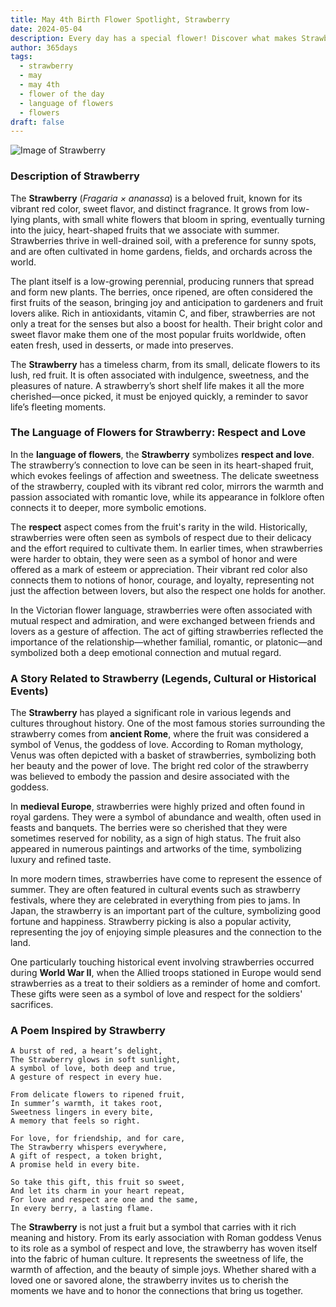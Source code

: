 ```yaml
---
title: May 4th Birth Flower Spotlight, Strawberry
date: 2024-05-04
description: Every day has a special flower! Discover what makes Strawberry unique as today’s birth flower and its symbolic meaning.
author: 365days
tags:
  - strawberry
  - may
  - may 4th
  - flower of the day
  - language of flowers
  - flowers
draft: false
---
```


![Image of Strawberry](https://cdn.pixabay.com/photo/2016/06/20/00/40/strawberries-1467902_1280.jpg#center)


### Description of Strawberry

The **Strawberry** (_Fragaria × ananassa_) is a beloved fruit, known for its vibrant red color, sweet flavor, and distinct fragrance. It grows from low-lying plants, with small white flowers that bloom in spring, eventually turning into the juicy, heart-shaped fruits that we associate with summer. Strawberries thrive in well-drained soil, with a preference for sunny spots, and are often cultivated in home gardens, fields, and orchards across the world.

The plant itself is a low-growing perennial, producing runners that spread and form new plants. The berries, once ripened, are often considered the first fruits of the season, bringing joy and anticipation to gardeners and fruit lovers alike. Rich in antioxidants, vitamin C, and fiber, strawberries are not only a treat for the senses but also a boost for health. Their bright color and sweet flavor make them one of the most popular fruits worldwide, often eaten fresh, used in desserts, or made into preserves.

The **Strawberry** has a timeless charm, from its small, delicate flowers to its lush, red fruit. It is often associated with indulgence, sweetness, and the pleasures of nature. A strawberry’s short shelf life makes it all the more cherished—once picked, it must be enjoyed quickly, a reminder to savor life’s fleeting moments.

### The Language of Flowers for Strawberry: Respect and Love

In the **language of flowers**, the **Strawberry** symbolizes **respect and love**. The strawberry’s connection to love can be seen in its heart-shaped fruit, which evokes feelings of affection and sweetness. The delicate sweetness of the strawberry, coupled with its vibrant red color, mirrors the warmth and passion associated with romantic love, while its appearance in folklore often connects it to deeper, more symbolic emotions.

The **respect** aspect comes from the fruit's rarity in the wild. Historically, strawberries were often seen as symbols of respect due to their delicacy and the effort required to cultivate them. In earlier times, when strawberries were harder to obtain, they were seen as a symbol of honor and were offered as a mark of esteem or appreciation. Their vibrant red color also connects them to notions of honor, courage, and loyalty, representing not just the affection between lovers, but also the respect one holds for another.

In the Victorian flower language, strawberries were often associated with mutual respect and admiration, and were exchanged between friends and lovers as a gesture of affection. The act of gifting strawberries reflected the importance of the relationship—whether familial, romantic, or platonic—and symbolized both a deep emotional connection and mutual regard.

### A Story Related to Strawberry (Legends, Cultural or Historical Events)

The **Strawberry** has played a significant role in various legends and cultures throughout history. One of the most famous stories surrounding the strawberry comes from **ancient Rome**, where the fruit was considered a symbol of Venus, the goddess of love. According to Roman mythology, Venus was often depicted with a basket of strawberries, symbolizing both her beauty and the power of love. The bright red color of the strawberry was believed to embody the passion and desire associated with the goddess.

In **medieval Europe**, strawberries were highly prized and often found in royal gardens. They were a symbol of abundance and wealth, often used in feasts and banquets. The berries were so cherished that they were sometimes reserved for nobility, as a sign of high status. The fruit also appeared in numerous paintings and artworks of the time, symbolizing luxury and refined taste.

In more modern times, strawberries have come to represent the essence of summer. They are often featured in cultural events such as strawberry festivals, where they are celebrated in everything from pies to jams. In Japan, the strawberry is an important part of the culture, symbolizing good fortune and happiness. Strawberry picking is also a popular activity, representing the joy of enjoying simple pleasures and the connection to the land.

One particularly touching historical event involving strawberries occurred during **World War II**, when the Allied troops stationed in Europe would send strawberries as a treat to their soldiers as a reminder of home and comfort. These gifts were seen as a symbol of love and respect for the soldiers' sacrifices.

### A Poem Inspired by Strawberry

```
A burst of red, a heart’s delight,  
The Strawberry glows in soft sunlight,  
A symbol of love, both deep and true,  
A gesture of respect in every hue.  

From delicate flowers to ripened fruit,  
In summer’s warmth, it takes root,  
Sweetness lingers in every bite,  
A memory that feels so right.  

For love, for friendship, and for care,  
The Strawberry whispers everywhere,  
A gift of respect, a token bright,  
A promise held in every bite.  

So take this gift, this fruit so sweet,  
And let its charm in your heart repeat,  
For love and respect are one and the same,  
In every berry, a lasting flame.  
```

The **Strawberry** is not just a fruit but a symbol that carries with it rich meaning and history. From its early association with Roman goddess Venus to its role as a symbol of respect and love, the strawberry has woven itself into the fabric of human culture. It represents the sweetness of life, the warmth of affection, and the beauty of simple joys. Whether shared with a loved one or savored alone, the strawberry invites us to cherish the moments we have and to honor the connections that bring us together.

